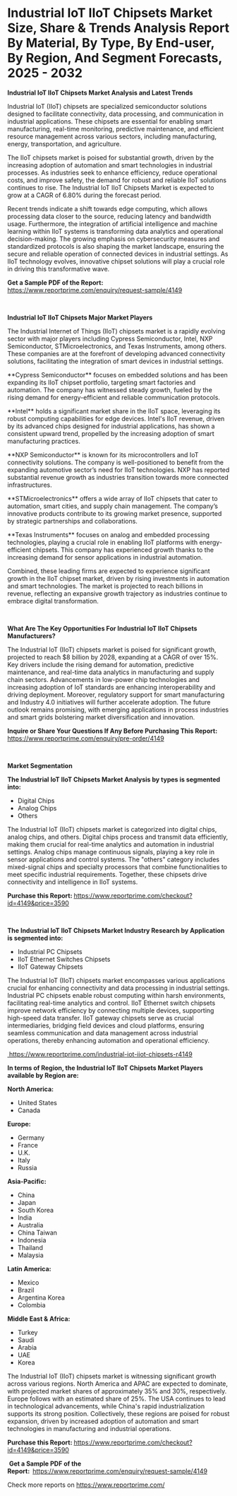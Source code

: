 <p><h1>Industrial IoT IIoT Chipsets Market Size, Share & Trends Analysis Report By Material, By Type, By End-user, By Region, And Segment Forecasts, 2025 - 2032</h1></p><p><strong>Industrial IoT IIoT Chipsets Market Analysis and Latest Trends</strong></p>
<p><p>Industrial IoT (IIoT) chipsets are specialized semiconductor solutions designed to facilitate connectivity, data processing, and communication in industrial applications. These chipsets are essential for enabling smart manufacturing, real-time monitoring, predictive maintenance, and efficient resource management across various sectors, including manufacturing, energy, transportation, and agriculture.</p><p>The IIoT chipsets market is poised for substantial growth, driven by the increasing adoption of automation and smart technologies in industrial processes. As industries seek to enhance efficiency, reduce operational costs, and improve safety, the demand for robust and reliable IIoT solutions continues to rise. The Industrial IoT IIoT Chipsets Market is expected to grow at a CAGR of 6.80% during the forecast period.</p><p>Recent trends indicate a shift towards edge computing, which allows processing data closer to the source, reducing latency and bandwidth usage. Furthermore, the integration of artificial intelligence and machine learning within IIoT systems is transforming data analytics and operational decision-making. The growing emphasis on cybersecurity measures and standardized protocols is also shaping the market landscape, ensuring the secure and reliable operation of connected devices in industrial settings. As IIoT technology evolves, innovative chipset solutions will play a crucial role in driving this transformative wave.</p></p>
<p><strong>Get a Sample PDF of the Report:&nbsp;</strong> <a href="https://www.reportprime.com/enquiry/request-sample/4149?utm_campaign=3174&utm_medium=2&utm_source=Github&utm_content=ia&utm_term=18032025&utm_id=industrial-iot-iiot-chipsets">https://www.reportprime.com/enquiry/request-sample/4149</a></p>
<p>&nbsp;</p>
<p><strong>Industrial IoT IIoT Chipsets Major Market Players</strong></p>
<p><p>The Industrial Internet of Things (IIoT) chipsets market is a rapidly evolving sector with major players including Cypress Semiconductor, Intel, NXP Semiconductor, STMicroelectronics, and Texas Instruments, among others. These companies are at the forefront of developing advanced connectivity solutions, facilitating the integration of smart devices in industrial settings.</p><p>**Cypress Semiconductor** focuses on embedded solutions and has been expanding its IIoT chipset portfolio, targeting smart factories and automation. The company has witnessed steady growth, fueled by the rising demand for energy-efficient and reliable communication protocols.</p><p>**Intel** holds a significant market share in the IIoT space, leveraging its robust computing capabilities for edge devices. Intel's IIoT revenue, driven by its advanced chips designed for industrial applications, has shown a consistent upward trend, propelled by the increasing adoption of smart manufacturing practices.</p><p>**NXP Semiconductor** is known for its microcontrollers and IoT connectivity solutions. The company is well-positioned to benefit from the expanding automotive sector’s need for IIoT technologies. NXP has reported substantial revenue growth as industries transition towards more connected infrastructures.</p><p>**STMicroelectronics** offers a wide array of IIoT chipsets that cater to automation, smart cities, and supply chain management. The company’s innovative products contribute to its growing market presence, supported by strategic partnerships and collaborations.</p><p>**Texas Instruments** focuses on analog and embedded processing technologies, playing a crucial role in enabling IIoT platforms with energy-efficient chipsets. This company has experienced growth thanks to the increasing demand for sensor applications in industrial automation.</p><p>Combined, these leading firms are expected to experience significant growth in the IIoT chipset market, driven by rising investments in automation and smart technologies. The market is projected to reach billions in revenue, reflecting an expansive growth trajectory as industries continue to embrace digital transformation.</p></p>
<p>&nbsp;</p>
<p><strong>What Are The Key Opportunities For Industrial IoT IIoT Chipsets Manufacturers?</strong></p>
<p><p>The Industrial IoT (IIoT) chipsets market is poised for significant growth, projected to reach $8 billion by 2028, expanding at a CAGR of over 15%. Key drivers include the rising demand for automation, predictive maintenance, and real-time data analytics in manufacturing and supply chain sectors. Advancements in low-power chip technologies and increasing adoption of IoT standards are enhancing interoperability and driving deployment. Moreover, regulatory support for smart manufacturing and Industry 4.0 initiatives will further accelerate adoption. The future outlook remains promising, with emerging applications in process industries and smart grids bolstering market diversification and innovation.</p></p>
<p><strong>Inquire or Share Your Questions If Any Before Purchasing This Report:</strong> <a href="https://www.reportprime.com/enquiry/pre-order/4149?utm_campaign=3174&utm_medium=2&utm_source=Github&utm_content=ia&utm_term=18032025&utm_id=industrial-iot-iiot-chipsets">https://www.reportprime.com/enquiry/pre-order/4149</a></p>
<p>&nbsp;</p>
<p><strong>Market Segmentation</strong></p>
<p><strong>The Industrial IoT IIoT Chipsets Market Analysis by types is segmented into:</strong></p>
<p><ul><li>Digital Chips</li><li>Analog Chips</li><li>Others</li></ul></p>
<p><p>The Industrial IoT (IIoT) chipsets market is categorized into digital chips, analog chips, and others. Digital chips process and transmit data efficiently, making them crucial for real-time analytics and automation in industrial settings. Analog chips manage continuous signals, playing a key role in sensor applications and control systems. The "others" category includes mixed-signal chips and specialty processors that combine functionalities to meet specific industrial requirements. Together, these chipsets drive connectivity and intelligence in IIoT systems.</p></p>
<p><strong>Purchase this Report:&nbsp;</strong><a href="https://www.reportprime.com/checkout?id=4149&price=3590&utm_campaign=3174&utm_medium=2&utm_source=Github&utm_content=ia&utm_term=18032025&utm_id=industrial-iot-iiot-chipsets">https://www.reportprime.com/checkout?id=4149&price=3590</a></p>
<p>&nbsp;</p>
<p><strong>The Industrial IoT IIoT Chipsets Market Industry Research by Application is segmented into:</strong></p>
<p><ul><li>Industrial PC Chipsets</li><li>IIoT Ethernet Switches Chipsets</li><li>IIoT Gateway Chipsets</li></ul></p>
<p><p>The Industrial IoT (IIoT) chipsets market encompasses various applications crucial for enhancing connectivity and data processing in industrial settings. Industrial PC chipsets enable robust computing within harsh environments, facilitating real-time analytics and control. IIoT Ethernet switch chipsets improve network efficiency by connecting multiple devices, supporting high-speed data transfer. IIoT gateway chipsets serve as crucial intermediaries, bridging field devices and cloud platforms, ensuring seamless communication and data management across industrial operations, thereby enhancing automation and operational efficiency.</p></p>
<p><a href="https://www.reportprime.com/industrial-iot-iiot-chipsets-r4149?utm_campaign=3174&utm_medium=2&utm_source=Github&utm_content=ia&utm_term=18032025&utm_id=industrial-iot-iiot-chipsets">&nbsp;https://www.reportprime.com/industrial-iot-iiot-chipsets-r4149</a></p>
<p><strong>In terms of Region, the Industrial IoT IIoT Chipsets Market Players available by Region are:</strong></p>
<p>
    <p> <strong> North America: </strong>
        <ul>
            <li>United States</li>
            <li>Canada</li>
        </ul>
        </p> 
    <p> <strong> Europe: </strong>
        <ul>
            <li>Germany</li>
            <li>France</li>
            <li>U.K.</li>
            <li>Italy</li>
            <li>Russia</li>
        </ul>
        </p> 
    <p> <strong> Asia-Pacific: </strong>
        <ul>
            <li>China</li>
            <li>Japan</li>
            <li>South Korea</li>
            <li>India</li>
            <li>Australia</li>
            <li>China Taiwan</li>
            <li>Indonesia</li>
            <li>Thailand</li>
            <li>Malaysia</li>
        </ul>
        </p> 
    <p> <strong> Latin America: </strong>
        <ul>
            <li>Mexico</li>
            <li>Brazil</li>
            <li>Argentina Korea</li>
            <li>Colombia</li>
        </ul>
        </p> 
    <p> <strong> Middle East & Africa: </strong>
        <ul>
            <li>Turkey</li>
            <li>Saudi</li>
            <li>Arabia</li>
            <li>UAE</li>
            <li>Korea</li>
        </ul>
    </p>
    </p>
<p><p>The Industrial IoT (IIoT) chipsets market is witnessing significant growth across various regions. North America and APAC are expected to dominate, with projected market shares of approximately 35% and 30%, respectively. Europe follows with an estimated share of 25%. The USA continues to lead in technological advancements, while China's rapid industrialization supports its strong position. Collectively, these regions are poised for robust expansion, driven by increased adoption of automation and smart technologies in manufacturing and industrial operations.</p></p>
<p><strong>Purchase this Report: </strong><a href="https://www.reportprime.com/checkout?id=4149&price=3590&utm_campaign=3174&utm_medium=2&utm_source=Github&utm_content=ia&utm_term=18032025&utm_id=industrial-iot-iiot-chipsets">https://www.reportprime.com/checkout?id=4149&price=3590</a></p>
<p>&nbsp;<strong>Get a Sample PDF of the Report:&nbsp;&nbsp;</strong><a href="https://www.reportprime.com/enquiry/request-sample/4149?utm_campaign=3174&utm_medium=2&utm_source=Github&utm_content=ia&utm_term=18032025&utm_id=industrial-iot-iiot-chipsets">https://www.reportprime.com/enquiry/request-sample/4149</a></p>
<p><strong></strong></p>
<p>Check more reports on <a href="https://www.reportprime.com/?utm_campaign=3174&utm_medium=2&utm_source=Github&utm_content=ia&utm_term=18032025&utm_id=industrial-iot-iiot-chipsets">https://www.reportprime.com/</a></p>